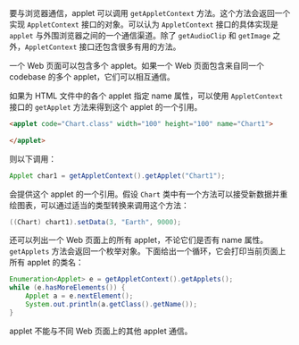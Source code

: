要与浏览器通信，applet 可以调用 `getAppletContext` 方法。这个方法会返回一个实现 `AppletContext` 接口的对象。可以认为 `AppletContext` 接口的具体实现是 `applet` 与外围浏览器之间的一个通信渠道。除了 `getAudioClip` 和 `getImage` 之外，`AppletContext` 接口还包含很多有用的方法。

一个 Web 页面可以包含多个 applet。如果一个 Web 页面包含来自同一个 codebase 的多个 applet，它们可以相互通信。

如果为 HTML 文件中的各个 applet 指定 name 属性，可以使用 `AppletContext` 接口的 `getApplet` 方法来得到这个 applet 的一个引用。

```html
<applet code="Chart.class" width="100" height="100" name="Chart1">
    
</applet>
```

则以下调用：

```java
Applet char1 = getAppletContext().getApplet("Chart1");
```

会提供这个 applet 的一个引用。假设 `Chart` 类中有一个方法可以接受新数据并重绘图表，可以通过适当的类型转换来调用这个方法：

```java
((Chart) chart1).setData(3, "Earth", 9000);
```

还可以列出一个 Web 页面上的所有 applet，不论它们是否有 name 属性。`getApplets` 方法会返回一个枚举对象。下面给出一个循环，它会打印当前页面上所有 applet 的类名：

```java
Enumeration<Applet> e = getAppletContext().getApplets();
while (e.hasMoreElements()) {
    Applet a = e.nextElement();
    System.out.println(a.getClass().getName());
}
```

applet 不能与不同 Web 页面上的其他 applet 通信。